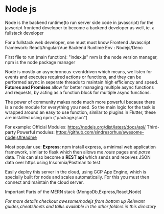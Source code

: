 # Node js

Node is the backend runtime(to run server side code in javascript) for the javscript frontend developer to become a backend developer as well, ie. a fullstack developer

For a fullstack web developer, one must must know 
Frontend Javascript framework: React/Angular/Vue
Backend Runtime Env : Nodejs/Deno 

First file to run (main function): "index.js"
nvm is the node version manager, npm is the node package manager


Node is mostly an asynchronous-eventdriven which means, we listen for events and executes required actions or functions, and they can be performed async in seperate threads to maintain high efficiency and speed.
**Futures and Promises** allow for better managing multiple async functions and requests, by acting as a function block for multiple async functions. 


The power of community makes node much more powerful because there is a node module for everything you need. So the main logic for the task is wrapped around an easy to use function, similar to plugins in Flutter, these are installed using npm ("package.json")

For example:
Official Modules: https://nodejs.org/dist/latest/docs/api/
Third-party Powerful modules: https://github.com/sindresorhus/awesome-nodejs#readme

Most popular use:
**Express**: npm install express, a minimal web application framework, similar to flask which then allows me *route* pages and *parse* data.
This can also become a **REST api** which sends and receives JSON data over https using Insomnia/Postman to test 

Easily deploy this server in the cloud, using GCP App Engine, which is specially built for node and scales automatically. For this you must then connect and maintain the cloud server.

Important Parts of the MERN stack (MongoDb,Express,React,Node)




*For more details checkout awesome/nodejs from bottom up*
*Relevant guides,cheatsheets and talks available in the other folders in this directory*